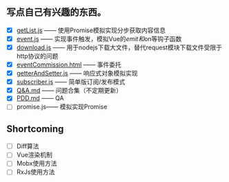 ## 写点自己有兴趣的东西。
+ [x] [getList.js](https://github.com/SeanWangx/SelfEntertainment/blob/master/getList.js) —— 使用Promise模拟实现分步获取内容信息
+ [x] [event.js](https://github.com/SeanWangx/SelfEntertainment/blob/master/event.js) —— 实现事件触发，模拟Vue的$emit和$on等钩子函数
+ [x] [download.js](https://github.com/SeanWangx/SelfEntertainment/blob/master/download.js) —— 用于nodejs下载大文件，替代request模块下载文件受限于http协议的问题
+ [x] [eventCommission.html](https://github.com/SeanWangx/SelfEntertainment/blob/master/eventCommission.html) —— 事件委托
+ [x] [getterAndSetter.js](https://github.com/SeanWangx/SelfEntertainment/blob/master/getterAndSetter.js) —— 响应式对象模拟实现
+ [x] [subscriber.js](https://github.com/SeanWangx/SelfEntertainment/blob/master/subscriber.js) —— 简单版订阅/发布模式
+ [x] [Q&A.md](Q&A.md) —— 问题合集（不定期更新）
+ [x] [PDD.md](PDD.md) —— QA
+ [ ] promise.js—— 模拟实现Promise

## Shortcoming
+ [ ] Diff算法
+ [ ] Vue渲染机制
+ [ ] Mobx使用方法
+ [ ] RxJs使用方法

